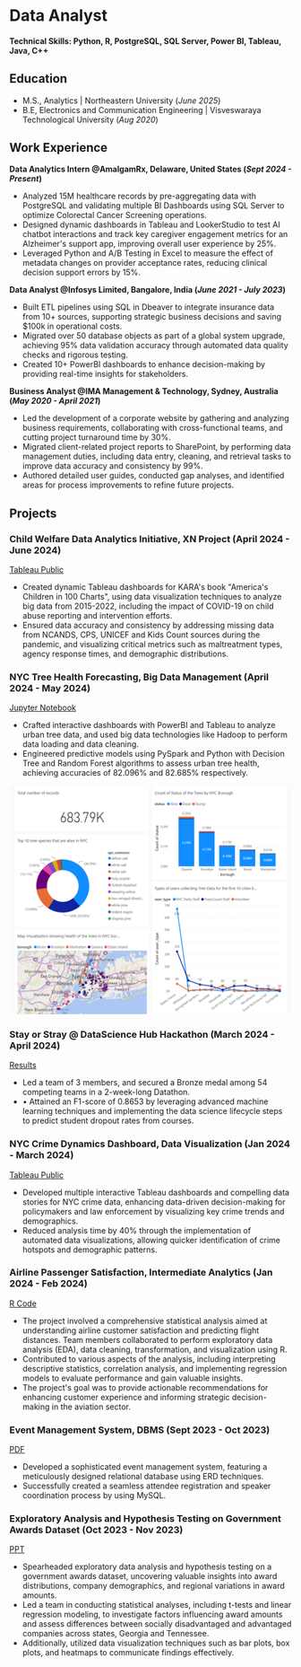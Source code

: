 # Data Analyst

#### Technical Skills: Python, R, PostgreSQL, SQL Server, Power BI, Tableau, Java, C++

## Education							       		
- M.S., Analytics	| Northeastern University (_June 2025_)	 			        		
- B.E, Electronics and Communication Engineering | Visveswaraya Technological University (_Aug 2020_)

## Work Experience
**Data Analytics Intern @AmalgamRx, Delaware, United States (_Sept 2024 - Present_)**
- Analyzed 15M healthcare records by pre-aggregating data with PostgreSQL and validating multiple BI Dashboards using SQL Server to optimize Colorectal Cancer Screening operations.
- Designed dynamic dashboards in Tableau and LookerStudio to test AI chatbot interactions and track key caregiver engagement metrics for an Alzheimer's support app, improving overall user experience by 25%.
- Leveraged Python and A/B Testing in Excel to measure the effect of metadata changes on provider acceptance rates, reducing clinical decision support errors by 15%.

**Data Analyst @Infosys Limited, Bangalore, India (_June 2021 - July 2023_)**
- Built ETL pipelines using SQL in Dbeaver to integrate insurance data from 10+ sources, supporting strategic business decisions and saving $100k in operational costs.
- Migrated over 50 database objects as part of a global system upgrade, achieving 95% data validation accuracy through automated data quality checks and rigorous testing.
- Created 10+ PowerBI dashboards to enhance decision-making by providing real-time insights for stakeholders.

**Business Analyst @IMA Management & Technology, Sydney, Australia (_May 2020 - April 2021_)**
- Led the development of a corporate website by gathering and analyzing business requirements, collaborating with cross-functional teams, and cutting project turnaround time by 30%.
- Migrated client-related project reports to SharePoint, by performing data management duties, including data entry, cleaning, and retrieval tasks to improve data accuracy and consistency by 99%.
- Authored detailed user guides, conducted gap analyses, and identified areas for process improvements to refine future projects.

## Projects
### Child Welfare Data Analytics Initiative, XN Project (April 2024 - June 2024)
[Tableau Public](https://public.tableau.com/app/profile/poorva.joshi/vizzes)

- Created dynamic Tableau dashboards for KARA's book "America's Children in 100 Charts", using data visualization techniques to analyze big data from 2015-2022, including the impact of COVID-19 on child abuse reporting and intervention efforts.
- Ensured data accuracy and consistency by addressing missing data from NCANDS, CPS, UNICEF and Kids Count sources during the pandemic, and visualizing critical metrics such as maltreatment types, agency response times, and demographic distributions.

### NYC Tree Health Forecasting, Big Data Management (April 2024 - May 2024)
[Jupyter Notebook](https://github.com/poorva-pjoshi/nyc_tree_health_forecasting_bigdata)

- Crafted interactive dashboards with PowerBI and Tableau to analyze urban tree data, and used big data technologies like Hadoop to perform data loading and data cleaning.
- Engineered predictive models using PySpark and Python with Decision Tree and Random Forest algorithms to assess urban tree health, achieving accuracies of 82.096% and 82.685% respectively.

![NYC Tree Data PowerBI Dashboard](assets/Tree_Data_Tableau_Img.png)

### Stay or Stray @ DataScience Hub Hackathon (March 2024 - April 2024)
[Results](https://www.kaggle.com/competitions/stay-or-stray/leaderboard)

- Led a team of 3 members, and secured a Bronze medal among 54 competing teams in a 2-week-long Datathon.
- •	Attained an F1-score of 0.8653 by leveraging advanced machine learning techniques and implementing the data science lifecycle steps to predict student dropout rates from courses.

### NYC Crime Dynamics Dashboard, Data Visualization (Jan 2024 - March 2024)
[Tableau Public](https://public.tableau.com/app/profile/poorva.joshi/viz/NYCCrimesin2023/NYCCrimeStory)

-  Developed multiple interactive Tableau dashboards and compelling data stories for NYC crime data, enhancing data-driven decision-making for policymakers and law enforcement by visualizing key crime trends and demographics.
-  Reduced analysis time by 40% through the implementation of automated data visualizations, allowing quicker identification of crime hotspots and demographic patterns.

### Airline Passenger Satisfaction, Intermediate Analytics (Jan 2024 - Feb 2024)
[R Code](https://github.com/poorva-pjoshi/airline_passenger_satisfaction)

- The project involved a comprehensive statistical analysis aimed at understanding airline customer satisfaction and predicting flight distances. Team members collaborated to perform exploratory data analysis (EDA), data cleaning, transformation, and visualization using R.
- Contributed to various aspects of the analysis, including interpreting descriptive statistics, correlation analysis, and implementing regression models to evaluate performance and gain valuable insights.
- The project's goal was to provide actionable recommendations for enhancing customer experience and informing strategic decision-making in the aviation sector.

### Event Management System, DBMS (Sept 2023 - Oct 2023)
[PDF](/assets/DBMS_EventManagementSystem.pdf)

-  Developed a sophisticated event management system, featuring a meticulously designed relational database using ERD techniques.
-  Successfully created a seamless attendee registration and speaker coordination process by using MySQL.

### Exploratory Analysis and Hypothesis Testing on Government Awards Dataset (Oct 2023 - Nov 2023)
[PPT](assets/Probability_And_Statistics.pptx)

- Spearheaded exploratory data analysis and hypothesis testing on a government awards dataset, uncovering valuable insights into award distributions, company demographics, and regional variations in award amounts.
- Led a team in conducting statistical analyses, including t-tests and linear regression modeling, to investigate factors influencing award amounts and assess differences between socially disadvantaged and advantaged companies across states, Georgia and Tennessee.
- Additionally, utilized data visualization techniques such as bar plots, box plots, and heatmaps to communicate findings effectively.
